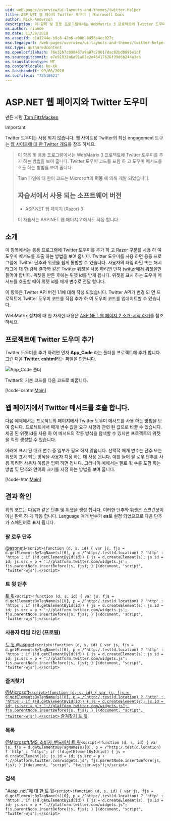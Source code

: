 ```yaml
---
uid: web-pages/overview/ui-layouts-and-themes/twitter-helper
title: ASP.NET 웹 페이지 Twitter 도우미 | Microsoft Docs
author: Rick-Anderson
description: 이 항목 및 응용 프로그램에서는 WebMatrix 3 프로젝트에 Twitter 도우미를 추가 하는 방법을 보여 줍니다. Twitter 도우미 코드를 포함 하 고 도우미를 호출 하는 방법을 보여 줍니다.
ms.author: riande
ms.date: 11/26/2018
ms.assetid: c1a1244e-b9c8-42e6-a00b-8456a4ec027c
msc.legacyurl: /web-pages/overview/ui-layouts-and-themes/twitter-helper
msc.type: authoredcontent
ms.openlocfilehash: 76e32b7c808467a9a87c70017dac02bdb895e1df
ms.sourcegitcommit: e7e91932a6e91a63e2e46417626f39d6b244a3ab
ms.translationtype: MT
ms.contentlocale: ko-KR
ms.lasthandoff: 03/06/2020
ms.locfileid: "78518621"
---
```

# <a name="twitter-helper-with-aspnet-web-pages"></a>ASP.NET 웹 페이지와 Twitter 도우미

만든 사람 [Tom FitzMacken](https://github.com/tfitzmac)

> [!IMPORTANT]
> Twitter 도우미는 사용 되지 않습니다. 웹 사이트용 Twitter의 최신 engagement 도구는 [웹 사이트에 대 한 Twitter 개요](https://developer.twitter.com/en/docs/twitter-for-websites/overview)를 참조 하세요.

> 이 항목 및 응용 프로그램에서는 WebMatrix 3 프로젝트에 Twitter 도우미를 추가 하는 방법을 보여 줍니다. Twitter 도우미 코드를 포함 하 고 도우미 메서드를 호출 하는 방법을 보여 줍니다.
> 
> Tian 파일에 대 한이 코드는 Microsoft의 **이동** 에 의해 개발 되었습니다.
> 
> ## <a name="software-versions-used-in-the-tutorial"></a>자습서에서 사용 되는 소프트웨어 버전
> 
> 
> - ASP.NET 웹 페이지 (Razor) 3
>   
> 
> 이 자습서는 ASP.NET 웹 페이지 2 에서도 작동 합니다.

## <a name="introduction"></a>소개

이 항목에서는 응용 프로그램에 Twitter 도우미를 추가 하 고 Razor 구문를 사용 하 여 도우미 메서드를 호출 하는 방법을 보여 줍니다. Twitter 도우미를 사용 하면 응용 프로그램에 Twitter 단추와 위젯을 쉽게 통합할 수 있습니다. 사용자의 타임 라인 또는 해시 태그에 대 한 검색 결과와 같은 Twitter 위젯을 사용 하려면 먼저 [twitter에서 위젯을](https://twitter.com/settings/widgets)만들어야 합니다. 위젯을 만든 후에는 위젯 id를 받게 됩니다. 위젯을 표시 하는 도우미 메서드를 호출할 때이 위젯 id를 매개 변수로 전달 합니다.

이 항목은 Twitter API 버전 1.1에 대해 작성 되었습니다. Twitter API가 변경 되 면 프로젝트에 Twitter 도우미 코드를 직접 추가 하 여 도우미 코드를 업데이트할 수 있습니다.

WebMatrix 설치에 대 한 자세한 내용은 [ASP.NET 웹 페이지 2 소개-시작 하기](../getting-started/introducing-aspnet-web-pages-2/getting-started.md)를 참조 하세요.

## <a name="add-twitter-helper-to-your-project"></a>프로젝트에 Twitter 도우미 추가

Twitter 도우미를 추가 하려면 먼저 **App\_Code** 라는 폴더를 프로젝트에 추가 합니다. 그런 다음 **Twitter. cshtml**라는 파일을 만듭니다.

![App_Code 폴더](twitter-helper/_static/image1.png)

Twitter의 기본 코드를 다음 코드로 바꿉니다.

[!code-cshtml[Main](twitter-helper/samples/sample1.cshtml)]

## <a name="call-twitter-methods-from-your-web-pages"></a>웹 페이지에서 Twitter 메서드를 호출 합니다.

다음 예제에서는 프로젝트의 페이지에서 Twitter 도우미 메서드를 사용 하는 방법을 보여 줍니다. 프로젝트에서 매개 변수 값을 요구 사항과 관련 된 값으로 바꿀 수 있습니다. 제공 된 위젯 id를 사용 하 여 메서드의 작동 방식을 탐색할 수 있지만 프로젝트의 위젯을 직접 생성할 수 있습니다.

아래에 표시 된 매개 변수 중 일부가 필요 하지 않습니다. 선택적 매개 변수는 단추 또는 위젯이 표시 되는 방식을 사용자 지정 하는 데 사용 됩니다. 예를 들어 팔 로우 단추를 사용 하려면 사용자 이름만 입력 하면 됩니다. 그러나이 예에서는 팔로 워 수를 포함 하는 방법 및 단추와 언어의 크기를 지정 하는 방법을 보여 줍니다.

[!code-html[Main](twitter-helper/samples/sample2.html)]

## <a name="see-the-results"></a>결과 확인

위의 코드는 다음과 같은 단추 및 위젯을 생성 합니다. 이러한 단추와 위젯은 스크린샷이 아닌 완벽 하 게 작동 합니다. Language 매개 변수가 **es**로 설정 되었으므로 다음 단추가 스페인어로 표시 됩니다.

### <a name="follow-button"></a>팔 로우 단추

[@aspnet)](https://twitter.com/aspnet)`<script>!function (d, s, id) { var js, fjs = d.getElementsByTagName(s)[0], p = /^http:/.test(d.location) ? 'http' : 'https'; if (!d.getElementById(id)) { js = d.createElement(s); js.id = id; js.src = p + '://platform.twitter.com/widgets.js'; fjs.parentNode.insertBefore(js, fjs); } }(document, 'script', 'twitter-wjs');</script>`

### <a name="tweet-button"></a>트 윗 단추

[트 윗](https://twitter.com/share)`<script>!function (d, s, id) { var js, fjs = d.getElementsByTagName(s)[0], p = /^http:/.test(d.location) ? 'http' : 'https'; if (!d.getElementById(id)) { js = d.createElement(s); js.id = id; js.src = p + '://platform.twitter.com/widgets.js'; fjs.parentNode.insertBefore(js, fjs); } }(document, 'script', 'twitter-wjs');</script>`

### <a name="user-timeline-profile"></a>사용자 타임 라인 (프로필)

[트 윗 @aspnet](https://twitter.com/aspnet)`<script>!function (d, s, id) { var js, fjs = d.getElementsByTagName(s)[0], p = /^http:/.test(d.location) ? 'http' : 'https'; if (!d.getElementById(id)) { js = d.createElement(s); js.id = id; js.src = p + "://platform.twitter.com/widgets.js"; fjs.parentNode.insertBefore(js, fjs); } }(document, "script", "twitter-wjs");</script>`

### <a name="favorites"></a>즐겨찾기

[@Microsoft`<script>!function (d, s, id) { var js, fjs = d.getElementsByTagName(s)[0], p = /^http:/.test(d.location) ? 'http' : 'https'; if (!d.getElementById(id)) { js = d.createElement(s); js.id = id; js.src = p + "://platform.twitter.com/widgets.js"; fjs.parentNode.insertBefore(js, fjs); } }(document, "script", "twitter-wjs");</script>` 즐겨찾기 트 윗](https://twitter.com/Microsoft/favorites)

### <a name="list"></a>목록

[@Microsoft/MS\_소비자\_밴드에서 트 윗](https://twitter.com/microsoft/ms-consumer-brands/)`<script>!function (d, s, id) { var js, fjs = d.getElementsByTagName(s)[0], p = /^http:/.test(d.location) ? 'http' : 'https'; if (!d.getElementById(id)) { js = d.createElement(s); js.id = id; js.src = p + "://platform.twitter.com/widgets.js"; fjs.parentNode.insertBefore(js, fjs); } }(document, "script", "twitter-wjs");</script>`

### <a name="search"></a>검색

[&quot;#asp .net&quot;에 대 한 트 윗](https://twitter.com/search?q=%23asp.net)`<script>!function (d, s, id) { var js, fjs = d.getElementsByTagName(s)[0], p = /^http:/.test(d.location) ? 'http' : 'https'; if (!d.getElementById(id)) { js = d.createElement(s); js.id = id; js.src = p + "://platform.twitter.com/widgets.js"; fjs.parentNode.insertBefore(js, fjs); } }(document, "script", "twitter-wjs");</script>`
